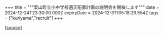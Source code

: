 +++
title = """栗山町立小中学校適正配置計画の説明会を開催します"""
date = 2024-12-24T23:30:00.000Z
expiryDate = 2024-12-31T05:18:29.554Z
tags = ["kuriyama","recruit"]
+++


[[source]](https://www.town.kuriyama.hokkaido.jp/site/mirai/29768.html)
